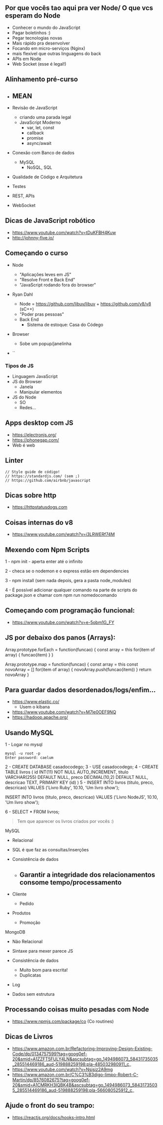 ## Por que vocês tao aqui pra ver Node/ O que vcs esperam do Node
- Conhecer o mundo do JavaScript 
- Pagar boletinhos :) 
- Pegar tecnologias novas
- Mais rápido pra desenvolver
- Focando em micro-serviços (Nginx)
- mais flexível que outras linguagens do back
- APIs em Node
- Web Socket (esse é legal!)


## Alinhamento pré-curso
- MEAN
    - 

- Revisão de JavaScript 
    - criando uma parada legal
    - JavaScript Moderno
        - var, let, const
        - callback
        - promise
        - async/await
         
- Conexão com Banco de dados
    - MySQL
        - NoSQL, SQL
- Qualidade de Código e Arquitetura
- Testes
- REST, APIs
- WebSocket


## Dicas de JavaScript robótico
- https://www.youtube.com/watch?v=tDuKFBH4Kuw
- http://johnny-five.io/


## Começando o curso
- Node
    - "Aplicações leves em JS"
    - "Resolve Front e Back End"
    - "JavaScript rodando fora do browser"

- Ryan Dahl
    - Node = https://github.com/libuv/libuv + https://github.com/v8/v8 (sC++)
    - "Poder pras pessoas"
    - Back End
        - Sistema de estoque: Casa do Códego

- Browser
    - Sobe um popup/janelinha
- ``

### Tipos de JS

- Linguagem JavaScript 
- JS do Browser
    - Janela
    - Manipular elementos
- JS do Node
    - SO
    - Redes...

## Apps desktop com JS
- https://electronjs.org/
- https://phonegap.com/
- Web é web

## Linter
    // Style guide de código!
    // https://standardjs.com/ (sem ;)
    // https://github.com/airbnb/javascript
    

## Dicas sobre http
- https://httpstatusdogs.com


## Coisas internas do v8
- https://www.youtube.com/watch?v=i3LRWERf74M


## Mexendo com Npm Scripts
1 - npm init 
    - aperta enter até o infinito

2 - checa se o nodemon e o express estão em
dependencies

3 - npm install (sem nada depois, gera a pasta
node_modules)

4 - É possível adicionar qualquer comando na parte de scripts do package.json e chamar com npm run nomedocomando

## Começando com programação funcional:
- https://www.youtube.com/watch?v=e-5obm1G_FY


## JS por debaixo dos panos (Arrays):
Array.prototype.forEach = function(funcao) {
    const array = this
    for(item of array) {
        funcao(item)
    }
}

Array.prototype.map = function(funcao) {
    const array = this
    const novoArray = []
    for(item of array) {
        novoArray.push(funcao(item))
    }
    return novoArray
}

## Para guardar dados desordenados/logs/enfim...
- https://www.elastic.co/
    - Usem o kibana
- https://www.youtube.com/watch?v=M7le0OEF9NQ
- https://hadoop.apache.org/

## Usando MySQL 
1 - Logar no mysql
```terminal
mysql -u root -p  
Enter password: caelum
```
2 - CREATE DATABASE casadocodego;
3 - USE casadocodego;
4 - 
CREATE TABLE livros (
    id INT(11) NOT NULL AUTO_INCREMENT,
    titulo VARCHAR(255) DEFAULT NULL,
    preco DECIMAL(10,2) DEFAULT NULL,
    descricao TEXT,
    PRIMARY KEY (id)
)
5 - 
INSERT INTO livros (titulo, preco, descricao)
VALUES ('Livro Ruby', 10.10, 'Um livro show');

INSERT INTO livros (titulo, preco, descricao)
VALUES ('Livro NodeJS', 10.10, 'Um livro show');

6 - SELECT * FROM livros;
> Tem que aparecer os livros criados por vocês :) 


MySQL
- Relacional
- SQL é que faz as consultas/inserções
- Consistência de dados
    - Garantir a integridade dos relacionamentos consome tempo/processamento
        - 

- Cliente
    - Pedido
- Produtos
    - Promoção


MongoDB
- Não Relacional
- Sintaxe para mexer parece JS
- Consistência de dados
    - Muito bom para escrita!
    - Duplicatas


- Log
- Dados sem estrutura 

## Processando coisas muito pesadas com Node
- https://www.npmjs.com/package/co (Co routines)


## Dicas de Livros
- https://www.amazon.com.br/Refactoring-Improving-Design-Existing-Code/dp/0134757599?tag=goog0ef-20&smid=A1ZZFT5FULY4LN&ascsubtag=go_1494986073_58431735035_285514469186_aud-519888259198:pla-485032980911_c_
- https://www.youtube.com/watch?v=Nsjsiz2A9mg
- https://www.amazon.com.br/C%C3%B3digo-limpo-Robert-C-Martin/dp/8576082675?tag=goog0ef-20&smid=A1CMRKH3IQBK4B&ascsubtag=go_1494986073_58431735035_285514469186_aud-519888259198:pla-566080525912_c_


## Ajude o front do seu trampo:
- https://reactjs.org/docs/hooks-intro.html